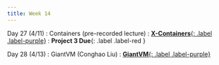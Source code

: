 ```yaml
---
title: Week 14
---
```


Day 27 (4/11)
: Containers (pre-recorded lecture)
  : [**X-Containers**{: .label .label-purple}](https://www.csl.cornell.edu/~delimitrou/papers/2020.asplos.xcontainer.pdf)
: **Project 3 Due**{: .label .label-red }

Day 28 (4/13)
: GiantVM (Conghao Liu)
  : [**GiantVM**{: .label .label-purple}](https://dl.acm.org/doi/10.1145/3381052.3381324)
